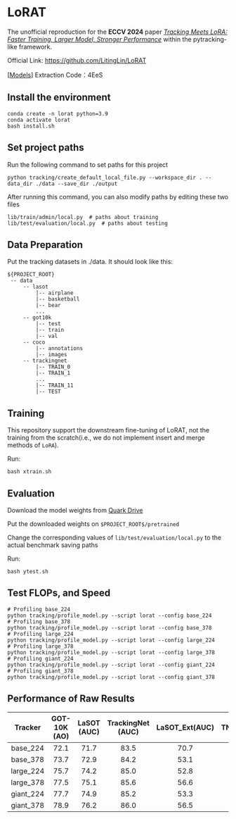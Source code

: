 # LoRAT
The unofficial reproduction for the **ECCV 2024** paper [_Tracking Meets LoRA: Faster Training, Larger
Model, Stronger Performance_](https://www.ecva.net/papers/eccv_2024/papers_ECCV/papers/00113.pdf) within the pytracking-like framework.  

Official Link: https://github.com/LitingLin/LoRAT

[[Models](https://pan.quark.cn/s/e71acbd77f77)] Extraction Code：4EeS  

## Install the environment
```
conda create -n lorat python=3.9
conda activate lorat
bash install.sh
```


## Set project paths
Run the following command to set paths for this project
```
python tracking/create_default_local_file.py --workspace_dir . --data_dir ./data --save_dir ./output
```
After running this command, you can also modify paths by editing these two files
```
lib/train/admin/local.py  # paths about training
lib/test/evaluation/local.py  # paths about testing
```

## Data Preparation
Put the tracking datasets in ./data. It should look like this:
   ```
   ${PROJECT_ROOT}
    -- data
        -- lasot
            |-- airplane
            |-- basketball
            |-- bear
            ...
        -- got10k
            |-- test
            |-- train
            |-- val
        -- coco
            |-- annotations
            |-- images
        -- trackingnet
            |-- TRAIN_0
            |-- TRAIN_1
            ...
            |-- TRAIN_11
            |-- TEST
   ```


## Training
This repository support the downstream fine-tuning of LoRAT, not the training from the scratch(i.e., we do not implement insert and merge methods of `LoRA`).  

Run:
```
bash xtrain.sh
```

## Evaluation
Download the model weights from [Quark Drive](https://pan.quark.cn/s/e71acbd77f77) 

Put the downloaded weights on `$PROJECT_ROOT$/pretrained`

Change the corresponding values of `lib/test/evaluation/local.py` to the actual benchmark saving paths

Run:
```
bash ytest.sh
```


## Test FLOPs, and Speed
```
# Profiling base_224
python tracking/profile_model.py --script lorat --config base_224
# Profiling base_378
python tracking/profile_model.py --script lorat --config base_378
# Profiling large_224
python tracking/profile_model.py --script lorat --config large_224
# Profiling large_378
python tracking/profile_model.py --script lorat --config large_378
# Profiling giant_224
python tracking/profile_model.py --script lorat --config giant_224
# Profiling giant_378
python tracking/profile_model.py --script lorat --config giant_378
```

## Performance of Raw Results

| Tracker     | GOT-10K (AO) | LaSOT (AUC) | TrackingNet (AUC) | LaSOT_Ext(AUC) | TNL2K(AUC) |
|:-----------:|:------------:|:-----------:|:-----------------:|:--------------:|:----------:|
|   base_224  | 72.1         | 71.7        | 83.5              |    70.7        |   57.3     |
|   base_378  | 73.7         | 72.9        | 84.2              |    53.1        |   58.4     |
|  large_224  | 75.7         | 74.2        | 85.0              |    52.8        |   59.5     |
|  large_378  | 77.5         | 75.1        | 85.6              |    56.6        |   60.7     |
|  giant_224  | 77.7         | 74.9        | 85.2              |    53.3        |   60.2     |
|  giant_378  | 78.9         | 76.2        | 86.0              |    56.5        |   61.1     |
